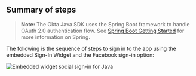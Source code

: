 ## Summary of steps

> **Note:** The Okta Java SDK uses the Spring Boot framework to handle OAuth 2.0 authentication flow. See [Spring Boot Getting Started](https://spring.io/guides/gs/spring-boot/) for more information on Spring.

The following is the sequence of steps to sign in to the app using the embedded Sign-In Widget and the Facebook sign-in option:

<div class="common-image-format">

![Embedded widget social sign-in for Java](/img/oie-embedded-sdk/oie-embedded-widget-use-case-social-sign-in-java.png
 "Embedded widget social sign-in for Java")

</div>
